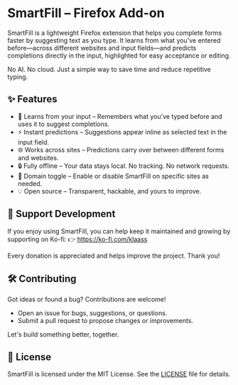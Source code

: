 # SmartFill – Firefox Add-on

SmartFill is a lightweight Firefox extension that helps you complete forms faster by suggesting text as you type. It
learns from what you’ve entered before—across different websites and input fields—and predicts completions directly in
the input, highlighted for easy acceptance or editing.

No AI. No cloud. Just a simple way to save time and reduce repetitive typing.

## ✨ Features

- 🧠 Learns from your input – Remembers what you’ve typed before and uses it to suggest completions.
- ⚡ Instant predictions – Suggestions appear inline as selected text in the input field.
- 🌐 Works across sites – Predictions carry over between different forms and websites.
- 🔒 Fully offline – Your data stays local. No tracking. No network requests.
- 🚫 Domain toggle – Enable or disable SmartFill on specific sites as needed.
- 💡 Open source – Transparent, hackable, and yours to improve.

## 💖 Support Development

If you enjoy using SmartFill, you can help keep it maintained and growing by supporting on Ko-fi:
👉 https://ko-fi.com/klaass

Every donation is appreciated and helps improve the project. Thank you!

## 🛠️ Contributing

Got ideas or found a bug? Contributions are welcome!

- Open an issue for bugs, suggestions, or questions.
- Submit a pull request to propose changes or improvements.

Let's build something better, together.

## 📄 License

SmartFill is licensed under the MIT License.
See the [LICENSE](LICENSE) file for details.
